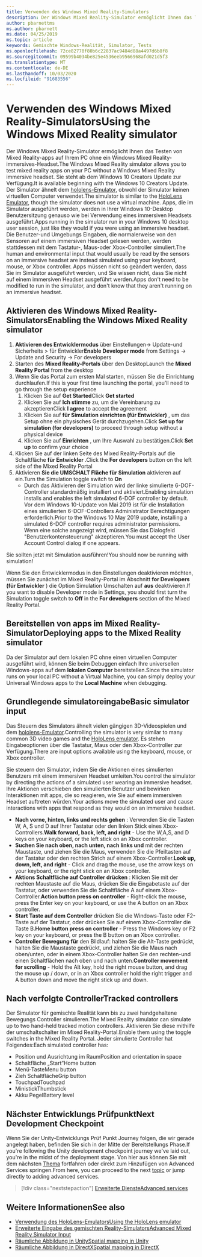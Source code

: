 ```yaml
---
title: Verwenden des Windows Mixed Reality-Simulators
description: Der Windows Mixed Reality-Simulator ermöglicht Ihnen das Testen von Mixed Reality-apps auf Ihrem PC ohne ein Windows Mixed Reality-immersives-Headset.
author: pbarnettms
ms.author: pbarnett
ms.date: 04/25/2019
ms.topic: article
keywords: Gemischte Windows-Realität, Simulator, Tests
ms.openlocfilehash: 72ce82770f80b6c22837ac9484d88a4497d6b8f8
ms.sourcegitcommit: 09599b4034be825e4536eeb9566968afd021d5f3
ms.translationtype: MT
ms.contentlocale: de-DE
ms.lasthandoff: 10/03/2020
ms.locfileid: "91683556"
---
```

# <a name="using-the-windows-mixed-reality-simulator"></a><span data-ttu-id="56713-104">Verwenden des Windows Mixed Reality-Simulators</span><span class="sxs-lookup"><span data-stu-id="56713-104">Using the Windows Mixed Reality simulator</span></span>

<span data-ttu-id="56713-105">Der Windows Mixed Reality-Simulator ermöglicht Ihnen das Testen von Mixed Reality-apps auf Ihrem PC ohne ein Windows Mixed Reality-immersives-Headset.</span><span class="sxs-lookup"><span data-stu-id="56713-105">The Windows Mixed Reality simulator allows you to test mixed reality apps on your PC without a Windows Mixed Reality immersive headset.</span></span> <span data-ttu-id="56713-106">Sie steht ab dem Windows 10 Creators Update zur Verfügung.</span><span class="sxs-lookup"><span data-stu-id="56713-106">It is available beginning with the Windows 10 Creators Update.</span></span> <span data-ttu-id="56713-107">Der Simulator ähnelt dem [hololens-Emulator](using-the-hololens-emulator.md), obwohl der Simulator keinen virtuellen Computer verwendet.</span><span class="sxs-lookup"><span data-stu-id="56713-107">The simulator is similar to the [HoloLens Emulator](using-the-hololens-emulator.md), though the simulator does not use a virtual machine.</span></span> <span data-ttu-id="56713-108">Apps, die im Simulator ausgeführt werden, werden in Ihrer Windows 10-Desktop Benutzersitzung genauso wie bei Verwendung eines immersiven Headsets ausgeführt.</span><span class="sxs-lookup"><span data-stu-id="56713-108">Apps running in the simulator run in your Windows 10 desktop user session, just like they would if you were using an immersive headset.</span></span> <span data-ttu-id="56713-109">Die Benutzer-und Umgebungs Eingaben, die normalerweise von den Sensoren auf einem immersiven Headset gelesen werden, werden stattdessen mit dem Tastatur-, Maus-oder Xbox-Controller simuliert.</span><span class="sxs-lookup"><span data-stu-id="56713-109">The human and environmental input that would usually be read by the sensors on an immersive headset are instead simulated using your keyboard, mouse, or Xbox controller.</span></span> <span data-ttu-id="56713-110">Apps müssen nicht so geändert werden, dass Sie im Simulator ausgeführt werden, und Sie wissen nicht, dass Sie nicht auf einem immersiven Headset ausgeführt werden.</span><span class="sxs-lookup"><span data-stu-id="56713-110">Apps don't need to be modified to run in the simulator, and don't know that they aren't running on an immersive headset.</span></span>

## <a name="enabling-the-windows-mixed-reality-simulator"></a><span data-ttu-id="56713-111">Aktivieren des Windows Mixed Reality-Simulators</span><span class="sxs-lookup"><span data-stu-id="56713-111">Enabling the Windows Mixed Reality simulator</span></span>

1. <span data-ttu-id="56713-112">**Aktivieren des Entwicklermodus** über Einstellungen-> Update-und Sicherheits > für Entwickler</span><span class="sxs-lookup"><span data-stu-id="56713-112">**Enable Developer mode** from Settings -> Update and Security -> For developers</span></span>
2. <span data-ttu-id="56713-113">Starten des **Mixed Reality-Portals** über den Desktop</span><span class="sxs-lookup"><span data-stu-id="56713-113">Launch the **Mixed Reality Portal** from the desktop</span></span>
3. <span data-ttu-id="56713-114">Wenn Sie das Portal zum ersten Mal starten, müssen Sie die Einrichtung durchlaufen.</span><span class="sxs-lookup"><span data-stu-id="56713-114">If this is your first time launching the portal, you'll need to go through the setup experience</span></span>
   1. <span data-ttu-id="56713-115">Klicken Sie auf **Get Started**</span><span class="sxs-lookup"><span data-stu-id="56713-115">Click **Get started**</span></span>
   2. <span data-ttu-id="56713-116">Klicken Sie auf **Ich stimme** zu, um die Vereinbarung zu akzeptieren</span><span class="sxs-lookup"><span data-stu-id="56713-116">Click **I agree** to accept the agreement</span></span>
   3. <span data-ttu-id="56713-117">Klicken Sie auf **für Simulation einrichten (für Entwickler)** , um das Setup ohne ein physisches Gerät durchzugehen.</span><span class="sxs-lookup"><span data-stu-id="56713-117">Click **Set up for simulation (for developers)** to proceed through setup without a physical device</span></span>
   4. <span data-ttu-id="56713-118">Klicken Sie auf **Einrichten** , um Ihre Auswahl zu bestätigen.</span><span class="sxs-lookup"><span data-stu-id="56713-118">Click **Set up** to confirm your choice</span></span>
4. <span data-ttu-id="56713-119">Klicken Sie auf der linken Seite des Mixed Reality-Portals auf die Schaltfläche **für Entwickler** .</span><span class="sxs-lookup"><span data-stu-id="56713-119">Click the **For developers** button on the left side of the Mixed Reality Portal</span></span>
5. <span data-ttu-id="56713-120">Aktivieren **Sie die UMSCHALT Fläche für Simulation** aktivieren auf ein.</span><span class="sxs-lookup"><span data-stu-id="56713-120">Turn the Simulation toggle switch to **On**</span></span>
   * <span data-ttu-id="56713-121">Durch das Aktivieren der Simulation wird der linke simulierte 6-DOF-Controller standardmäßig installiert und aktiviert.</span><span class="sxs-lookup"><span data-stu-id="56713-121">Enabling simulation installs and enables the left simulated 6-DOF controller by default.</span></span>  <span data-ttu-id="56713-122">Vor dem Windows 10-Update von Mai 2019 ist für die Installation eines simulierten 6-DOF-Controllers Administrator Berechtigungen erforderlich.</span><span class="sxs-lookup"><span data-stu-id="56713-122">Prior to the Windows 10 May 2019 update, installing a simulated 6-DOF controller requires administrator permissions.</span></span>  <span data-ttu-id="56713-123">Wenn eine solche angezeigt wird, müssen Sie das Dialogfeld "Benutzerkontensteuerung" akzeptieren.</span><span class="sxs-lookup"><span data-stu-id="56713-123">You must accept the User Account Control dialog if one appears.</span></span>

<span data-ttu-id="56713-124">Sie sollten jetzt mit Simulation ausführen!</span><span class="sxs-lookup"><span data-stu-id="56713-124">You should now be running with simulation!</span></span>

<span data-ttu-id="56713-125">Wenn Sie den Entwicklermodus in den Einstellungen deaktivieren möchten, müssen Sie zunächst im Mixed Reality-Portal im Abschnitt **for Developers (für Entwickler** ) die Option Simulation Umschalten auf **aus** deaktivieren.</span><span class="sxs-lookup"><span data-stu-id="56713-125">If you want to disable Developer mode in Settings, you should first turn the Simulation toggle switch to **Off** in the **For developers** section of the Mixed Reality Portal.</span></span>

## <a name="deploying-apps-to-the-mixed-reality-simulator"></a><span data-ttu-id="56713-126">Bereitstellen von apps im Mixed Reality-Simulator</span><span class="sxs-lookup"><span data-stu-id="56713-126">Deploying apps to the Mixed Reality simulator</span></span>

<span data-ttu-id="56713-127">Da der Simulator auf dem lokalen PC ohne einen virtuellen Computer ausgeführt wird, können Sie beim Debuggen einfach Ihre universellen Windows-apps auf dem **lokalen Computer** bereitstellen.</span><span class="sxs-lookup"><span data-stu-id="56713-127">Since the simulator runs on your local PC without a Virtual Machine, you can simply deploy your Universal Windows apps to the **Local Machine** when debugging.</span></span>

## <a name="basic-simulator-input"></a><span data-ttu-id="56713-128">Grundlegende simulatoreingabe</span><span class="sxs-lookup"><span data-stu-id="56713-128">Basic simulator input</span></span>

<span data-ttu-id="56713-129">Das Steuern des Simulators ähnelt vielen gängigen 3D-Videospielen und dem [hololens-Emulator](using-the-hololens-emulator.md).</span><span class="sxs-lookup"><span data-stu-id="56713-129">Controlling the simulator is very similar to many common 3D video games and the [HoloLens emulator](using-the-hololens-emulator.md).</span></span> <span data-ttu-id="56713-130">Es stehen Eingabeoptionen über die Tastatur, Maus oder den Xbox-Controller zur Verfügung.</span><span class="sxs-lookup"><span data-stu-id="56713-130">There are input options available using the keyboard, mouse, or Xbox controller.</span></span>

<span data-ttu-id="56713-131">Sie steuern den Simulator, indem Sie die Aktionen eines simulierten Benutzers mit einem immersiven Headset umleiten.</span><span class="sxs-lookup"><span data-stu-id="56713-131">You control the simulator by directing the actions of a simulated user wearing an immersive headset.</span></span> <span data-ttu-id="56713-132">Ihre Aktionen verschieben den simulierten Benutzer und bewirken Interaktionen mit apps, die so reagieren, wie Sie auf einem immersiven Headset auftreten würden.</span><span class="sxs-lookup"><span data-stu-id="56713-132">Your actions move the simulated user and cause interactions with apps that respond as they would on an immersive headset.</span></span>
* <span data-ttu-id="56713-133">**Nach vorne, hinten, links und rechts gehen** : Verwenden Sie die Tasten W, A, S und D auf Ihrer Tastatur oder den linken Stick eines Xbox-Controllers.</span><span class="sxs-lookup"><span data-stu-id="56713-133">**Walk forward, back, left, and right** - Use the W,A,S, and D keys on your keyboard, or the left stick on an Xbox controller.</span></span>
* <span data-ttu-id="56713-134">**Suchen Sie nach oben, nach unten, nach links und** mit der rechten Maustaste, und ziehen Sie die Maus, verwenden Sie die Pfeiltasten auf der Tastatur oder den rechten Strich auf einem Xbox-Controller.</span><span class="sxs-lookup"><span data-stu-id="56713-134">**Look up, down, left, and right** - Click and drag the mouse, use the arrow keys on your keyboard, or the right stick on an Xbox controller.</span></span>
* <span data-ttu-id="56713-135">**Aktions Schaltfläche auf Controller drücken** : Klicken Sie mit der rechten Maustaste auf die Maus, drücken Sie die Eingabetaste auf der Tastatur, oder verwenden Sie die Schaltfläche A auf einem Xbox-Controller.</span><span class="sxs-lookup"><span data-stu-id="56713-135">**Action button press on controller** - Right-click the mouse, press the Enter key on your keyboard, or use the A button on an Xbox controller.</span></span>
* <span data-ttu-id="56713-136">**Start Taste auf dem Controller** drücken Sie die Windows-Taste oder F2-Taste auf der Tastatur, oder drücken Sie auf einem Xbox-Controller die Taste B.</span><span class="sxs-lookup"><span data-stu-id="56713-136">**Home button press on controller** - Press the Windows key or F2 key on your keyboard, or press the B button on an Xbox controller.</span></span>
* <span data-ttu-id="56713-137">**Controller Bewegung für** den Bildlauf: halten Sie die Alt-Taste gedrückt, halten Sie die Maustaste gedrückt, und ziehen Sie die Maus nach oben/unten, oder in einem Xbox-Controller halten Sie den rechten-und einen Schaltflächen nach oben und nach unten.</span><span class="sxs-lookup"><span data-stu-id="56713-137">**Controller movement for scrolling** - Hold the Alt key, hold the right mouse button, and drag the mouse up / down, or in an Xbox controller hold the right trigger and A button down and move the right stick up and down.</span></span>

## <a name="tracked-controllers"></a><span data-ttu-id="56713-138">Nach verfolgte Controller</span><span class="sxs-lookup"><span data-stu-id="56713-138">Tracked controllers</span></span>

<span data-ttu-id="56713-139">Der Simulator für gemischte Realität kann bis zu zwei handgehaltene Bewegungs Controller simulieren.</span><span class="sxs-lookup"><span data-stu-id="56713-139">The Mixed Reality simulator can simulate up to two hand-held tracked motion controllers.</span></span> <span data-ttu-id="56713-140">Aktivieren Sie diese mithilfe der umschaltschalter im Mixed Reality-Portal.</span><span class="sxs-lookup"><span data-stu-id="56713-140">Enable them using the toggle switches in the Mixed Reality Portal.</span></span> <span data-ttu-id="56713-141">Jeder simulierte Controller hat Folgendes:</span><span class="sxs-lookup"><span data-stu-id="56713-141">Each simulated controller has:</span></span>
* <span data-ttu-id="56713-142">Position und Ausrichtung im Raum</span><span class="sxs-lookup"><span data-stu-id="56713-142">Position and orientation in space</span></span>
* <span data-ttu-id="56713-143">Schaltfläche „Start“</span><span class="sxs-lookup"><span data-stu-id="56713-143">Home button</span></span>
* <span data-ttu-id="56713-144">Menü-Taste</span><span class="sxs-lookup"><span data-stu-id="56713-144">Menu button</span></span>
* <span data-ttu-id="56713-145">Zieh Schaltfläche</span><span class="sxs-lookup"><span data-stu-id="56713-145">Grip button</span></span>
* <span data-ttu-id="56713-146">Touchpad</span><span class="sxs-lookup"><span data-stu-id="56713-146">Touchpad</span></span>
* <span data-ttu-id="56713-147">Ministick</span><span class="sxs-lookup"><span data-stu-id="56713-147">Thumbstick</span></span>
* <span data-ttu-id="56713-148">Akku Pegel</span><span class="sxs-lookup"><span data-stu-id="56713-148">Battery level</span></span>

## <a name="next-development-checkpoint"></a><span data-ttu-id="56713-149">Nächster Entwicklungs Prüfpunkt</span><span class="sxs-lookup"><span data-stu-id="56713-149">Next Development Checkpoint</span></span>

<span data-ttu-id="56713-150">Wenn Sie der Unity-Entwicklungs Prüf Punkt Journey folgen, die wir gerade angelegt haben, befinden Sie sich in der Mitte der Bereitstellungs Phase.</span><span class="sxs-lookup"><span data-stu-id="56713-150">If you're following the Unity development checkpoint journey we've laid out, you're in the midst of the deployment stage.</span></span> <span data-ttu-id="56713-151">Von hier aus können Sie mit dem nächsten [Thema](../../develop/unity/unity-development-overview.md#4-deploying-to-a-device-or-emulator) fortfahren oder direkt zum Hinzufügen von Advanced Services springen.</span><span class="sxs-lookup"><span data-stu-id="56713-151">From here, you can proceed to the next [topic](../../develop/unity/unity-development-overview.md#4-deploying-to-a-device-or-emulator) or jump directly to adding advanced services.</span></span>

> [!div class="nextstepaction"]
> [<span data-ttu-id="56713-152">Erweiterte Dienste</span><span class="sxs-lookup"><span data-stu-id="56713-152">Advanced services</span></span>](../../develop/unity/unity-development-overview.md#5-adding-services)


## <a name="see-also"></a><span data-ttu-id="56713-153">Weitere Informationen</span><span class="sxs-lookup"><span data-stu-id="56713-153">See also</span></span>
* [<span data-ttu-id="56713-154">Verwendung des HoloLens-Emulators</span><span class="sxs-lookup"><span data-stu-id="56713-154">Using the HoloLens emulator</span></span>](using-the-hololens-emulator.md)
* [<span data-ttu-id="56713-155">Erweiterte Eingabe des gemischten Reality-Simulators</span><span class="sxs-lookup"><span data-stu-id="56713-155">Advanced Mixed Reality Simulator Input</span></span>](advanced-hololens-emulator-and-mixed-reality-simulator-input.md)
* [<span data-ttu-id="56713-156">Räumliche Abbildung in Unity</span><span class="sxs-lookup"><span data-stu-id="56713-156">Spatial mapping in Unity</span></span>](../../develop/unity/spatial-mapping-in-unity.md)
* [<span data-ttu-id="56713-157">Räumliche Abbildung in DirectX</span><span class="sxs-lookup"><span data-stu-id="56713-157">Spatial mapping in DirectX</span></span>](../../develop/native/spatial-mapping-in-directx.md)

